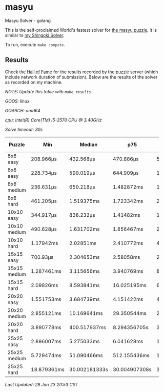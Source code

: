 # masyu
Masyu Solver - golang

This is the self-proclaimed World's fastest solver for [the masyu puzzle](www.puzzle-masyu.com). It is similar to [my Shingoki Solver](https://github.com/joshprzybyszewski/shingokisolver).

To run, execute `make compete`.

## Results

Check the [Hall of Fame](www.puzzle-masyu.com/hall.php?hallsize=18) for the results recorded by the puzzle server (which include network duration of submission). Below are the results of the solver as recorded on my machine.

_NOTE: Update this table with `make results`._

<resultsMarker>

_GOOS: linux_

_GOARCH: amd64_

_cpu: Intel(R) Core(TM) i5-3570 CPU @ 3.40GHz_

_Solve timeout: 30s_

|Puzzle|Min|Median|p75|p95|max|sample size|
|-|-|-|-|-|-|-:|
|6x6 easy|208.966µs|432.568µs|470.886µs|556.964µs|1.493753ms|365|
|8x8 easy|228.734µs|590.019µs|644.909µs|1.584834ms|1.904925ms|331|
|8x8 medium|236.631µs|650.218µs|1.482872ms|1.739392ms|2.721269ms|309|
|8x8 hard|461.205µs|1.519375ms|1.723342ms|2.046272ms|3.503219ms|292|
|10x10 easy|344.917µs|836.232µs|1.41482ms|1.951329ms|2.773776ms|284|
|10x10 medium|490.628µs|1.631702ms|1.856467ms|2.343091ms|5.577548ms|266|
|10x10 hard|1.17942ms|2.02851ms|2.410772ms|4.010887ms|9.408063ms|247|
|15x15 easy|700.93µs|2.304653ms|2.58058ms|2.945211ms|3.746441ms|227|
|15x15 medium|1.287461ms|3.115656ms|3.940769ms|8.709362ms|134.771467ms|177|
|15x15 hard|2.09826ms|8.593841ms|16.025195ms|64.269371ms|602.952267ms|133|
|20x20 easy|1.551753ms|3.684739ms|4.151422ms|4.96738ms|8.609057ms|169|
|20x20 medium|2.855121ms|10.169641ms|29.350544ms|267.403868ms|16.999737209s|138|
|20x20 hard|3.890778ms|400.517937ms|8.294356705s|30.008654672s|30.017169339s|115|
|25x25 easy|2.896007ms|5.275033ms|6.041628ms|10.503508ms|32.706615ms|118|
|25x25 medium|5.729474ms|51.090466ms|512.155436ms|17.6863446s|30.014319499s|97|
|25x25 hard|18.879361ms|30.002181333s|30.004907308s|30.01885186s|30.020191011s|81|

_Last Updated: 28 Jan 23 20:53 CST_
</resultsMarker>
